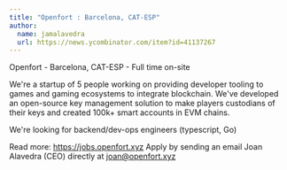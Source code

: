 ```yaml
---
title: "Openfort : Barcelona, CAT-ESP"
author:
  name: jamalavedra
  url: https://news.ycombinator.com/item?id=41137267
---
```

Openfort - Barcelona, CAT-ESP - Full time on-site

We&#x27;re a startup of 5 people working on providing developer tooling to games and gaming ecosystems to integrate blockchain. We&#x27;ve developed an open-source key management solution to make players custodians of their keys and created 100k+ smart accounts in EVM chains.

We&#x27;re looking for backend&#x2F;dev-ops engineers (typescript, Go)

Read more: <a href="https:&#x2F;&#x2F;jobs.openfort.xyz" rel="nofollow">https:&#x2F;&#x2F;jobs.openfort.xyz</a>
Apply by sending an email Joan Alavedra (CEO) directly at joan@openfort.xyz
